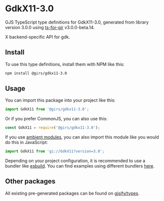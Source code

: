 
# GdkX11-3.0

GJS TypeScript type definitions for GdkX11-3.0, generated from library version 3.0.0 using [ts-for-gir](https://github.com/gjsify/ts-for-gir) v3.0.0-beta.14.

X backend-specific API for gdk.

## Install

To use this type definitions, install them with NPM like this:
```bash
npm install @girs/gdkx11-3.0
```

## Usage

You can import this package into your project like this:
```ts
import GdkX11 from '@girs/gdkx11-3.0';
```

Or if you prefer CommonJS, you can also use this:
```ts
const GdkX11 = require('@girs/gdkx11-3.0');
```

If you use [ambient modules](https://github.com/gjsify/ts-for-gir/tree/main/packages/cli#ambient-modules), you can also import this module like you would do this in JavaScript:

```ts
import GdkX11 from 'gi://GdkX11?version=3.0';
```

Depending on your project configuration, it is recommended to use a bundler like [esbuild](https://esbuild.github.io/). You can find examples using different bundlers [here](https://github.com/gjsify/ts-for-gir/tree/main/examples).

## Other packages

All existing pre-generated packages can be found on [gjsify/types](https://github.com/gjsify/types).